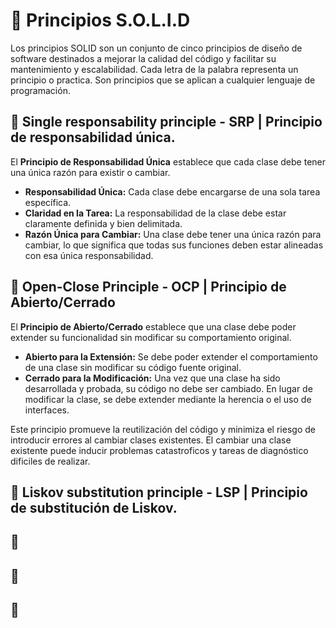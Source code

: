 # 📌 Principios S.O.L.I.D
Los principios SOLID son un conjunto de cinco principios de diseño de software destinados a mejorar la calidad del código y facilitar su mantenimiento y escalabilidad. Cada letra de la palabra representa un principio o practica.
Son principios que se aplican a cualquier lenguaje de programación.

## 🔸 Single responsability principle - SRP | Principio de responsabilidad única. 
El **Principio de Responsabilidad Única** establece que cada clase debe tener una única razón para existir o cambiar.

- **Responsabilidad Única:** Cada clase debe encargarse de una sola tarea específica.
- **Claridad en la Tarea:** La responsabilidad de la clase debe estar claramente definida y bien delimitada.
- **Razón Única para Cambiar:** Una clase debe tener una única razón para cambiar, lo que significa que todas sus funciones deben estar alineadas con esa única responsabilidad.

## 🔸 Open-Close Principle - OCP | Principio de Abierto/Cerrado
El **Principio de Abierto/Cerrado** establece que una clase debe poder extender su funcionalidad sin modificar su comportamiento original.
- **Abierto para la Extensión:** Se debe poder extender el comportamiento de una clase sin modificar su código fuente original.
- **Cerrado para la Modificación:** Una vez que una clase ha sido desarrollada y probada, su código no debe ser cambiado. En lugar de modificar la clase, se debe extender mediante la herencia o el uso de interfaces.

Este principio promueve la reutilización del código y minimiza el riesgo de introducir errores al cambiar clases existentes. 
El cambiar una clase existente puede inducir problemas catastroficos y tareas de diagnóstico dificiles de realizar.

## 🔸 Liskov substitution principle - LSP | Principio de substitución de Liskov.


## 🔸 

## 🔸 

## 🔸 
